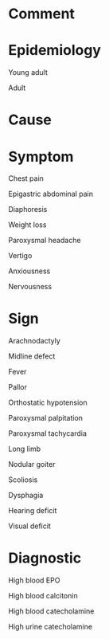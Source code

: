 # Comment

# Epidemiology

Young adult

Adult

# Cause

# Symptom

Chest pain

Epigastric abdominal pain

Diaphoresis

Weight loss

Paroxysmal headache

Vertigo

Anxiousness

Nervousness

# Sign

Arachnodactyly

Midline defect

Fever

Pallor

Orthostatic hypotension

Paroxysmal palpitation

Paroxysmal tachycardia

Long limb

Nodular goiter

Scoliosis

Dysphagia

Hearing deficit

Visual deficit

# Diagnostic

High blood EPO

High blood calcitonin

High blood catecholamine

High urine catecholamine
